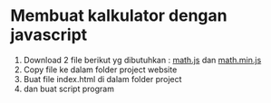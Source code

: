 # Membuat kalkulator dengan javascript

1. Download 2 file berikut yg dibutuhkan :
   <a href="https://github.com/codemetik/calculator_math/blob/main/math.js">math.js</a>
   dan <a href="https://github.com/codemetik/calculator_math/blob/main/math.min.js">math.min.js</a>
2. Copy file ke dalam folder project website
3. Buat file index.html di dalam folder project
4. dan buat script program  
 
